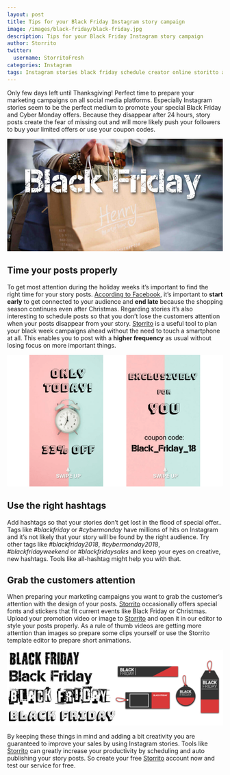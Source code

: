 ```yaml
---
layout: post
title: Tips for your Black Friday Instagram story campaign
image: /images/black-friday/black-friday.jpg
description: Tips for your Black Friday Instagram story campaign
author: Storrito
twitter:
  username: StorritoFresh
categories: Instagram
tags: Instagram stories black friday schedule creator online storitto animation pc computer desktop mac sticker location fonts
---
```


Only few days left until Thanksgiving! Perfect time to prepare your marketing campaigns on all social media platforms.
Especially Instagram stories seem to be the perfect medium to promote your special Black Friday and Cyber Monday offers. Because they disappear after 24 hours, story posts create the fear of missing out and will more likely push your followers to buy your limited offers or use your coupon codes.

![Black Friday](/images/black-friday/black-friday.jpg "Black Friday")
<!--more-->

## Time your posts properly
To get most attention during the holiday weeks it’s important to find the right time for your story posts. [According to Facebook](https://www.facebook.com/business/news/insights/how-did-black-friday-and-cyber-monday-unfold-on-facebook-and-instagram), it’s important to **start early** to get connected to your audience and **end late** because the shopping season continues even after Christmas. Regarding stories it’s also interesting to schedule posts so that you don’t lose the customers attention when your posts disappear from your story. [Storrito](https://storrito.com/) is a useful tool to plan your black week campaigns ahead without the need to touch a smartphone at all. This enables you to post with a **higher frequency** as usual without losing focus on more important things.

![Example posts](/images/black-friday/example-posts.png "Example posts")

## Use the right hashtags
Add hashtags so that your stories don’t get lost in the flood of special offer.. Tags like *#blackfriday* or *#cybermonday* have millions of hits on Instagram and it’s not likely that your story will be found by the right audience. Try other tags like *#blackfriday2018*, *#cybermonday2018*, *#blackfridayweekend* or *#blackfridaysales* and keep your eyes on creative, new hashtags. Tools like all-hashtag might help you with that.

## Grab the customers attention
When preparing your marketing campaigns you want to grab the customer’s attention with the design of your posts. [Storrito](https://storrito.com/) occasionally offers special fonts and stickers that fit current events like Black Friday or Christmas. Upload your promotion video or image to [Storrito](https://storrito.com/) and open it in our editor to style your posts properly. As a rule of thumb videos are getting more attention than images so prepare some clips yourself or use the Storrito template editor to prepare short animations.

![Black Friday fonts and stickers](/images/black-friday/black-friday-fonts-stickers.png "Black Friday fonts and stickers")

By keeping these things in mind and adding a bit creativity you are guaranteed to improve your sales by using Instagram stories. Tools like [Storrito](https://storrito.com/) can greatly increase your productivity by scheduling and auto publishing your story posts.
So create your free [Storrito](https://storrito.com/) account now and test our service for free.
